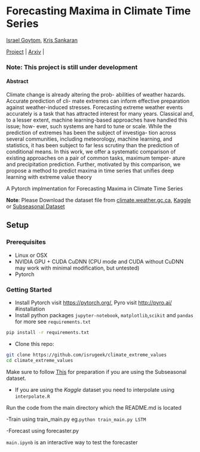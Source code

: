 
# Forecasting Maxima in Climate Time Series
 [Israel Goytom](http://isrugeek.github.io), [Kris Sankaran](.)

 
[Project](https://github.com/isrugeek/climate_extreme_values) | [Arxiv](https://arxiv.org/abs/) |


### Note: This project is still under development
#### Abstract
Climate change is already altering the prob- abilities of weather hazards. Accurate prediction of cli- mate extremes can inform effective preparation against weather-induced stresses. Forecasting extreme weather events accurately is a task that has attracted interest for many years. Classical and, to a lesser extent, machine learning-based approaches have handled this issue; how- ever, such systems are hard to tune or scale. While the prediction of extremes has been the subject of investiga- tion across several communities, including meteorology, machine learning, and statistics, it has been subject to far less scrutiny than the prediction of conditional means. In this work, we offer a systematic comparison of existing approaches on a pair of common tasks, maximum temper- ature and precipitation prediction. Further, motivated by this comparison, we propose a method to predict maxima in time series that unifies deep learning with extreme value theory

A Pytorch implmentation for Forecasting Maxima in Climate Time Series


**Note**: Please Download the dataset file from [climate.weather.gc.ca](climate.weather.gc.ca), [Kaggle](https://kaggle.com/c/short-term-load-forecasting-challenge/data) or 
          [Subseasonal Dataset](https://dataverse.harvard.edu/dataset.xhtml?persistentId=doi:10.7910/DVN/IHBANG)

## Setup

### Prerequisites
- Linux or OSX
- NVIDIA GPU + CUDA CuDNN (CPU mode and CUDA without CuDNN may work with minimal modification, but untested)
- Pytorch



### Getting Started
- Install Pytorch visit https://pytorch.org/, Pyro visit http://pyro.ai/
#installation
- Install python packages `jupyter-notebook`, `matplotlib`,`scikit` and `pandas` for more see `requirements.txt`
```bash
pip install -r requirements.txt
```

- Clone this repo:
```bash
git clone https://github.com/isrugeek/climate_extreme_values
cd climate_extreme_values
```
Make sure to follow [This](https://github.com/paulo-o/forecast_rodeo)  for preparation if you are using the Subseasonal dataset.

- If you are using the *Kaggle* dataset you need to interpolate using `interpolate.R`

Run the code from the main directory which the README.md is located

-Train using train_main.py eg.`python train_main.py LSTM`


-Forecast using forecaster.py 

`main.ipynb` is an interactive way to test the forecaster
